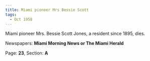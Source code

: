 ```yaml
---  
title: Miami pioneer Mrs Bessie Scott  
tags:  
  - Oct 1958  
---  
```

  
Miami pioneer Mrs. Bessie Scott Jones, a resident since 1895, dies.  
  
Newspapers: **Miami Morning News or The Miami Herald**  
  
Page: **23**, Section: **A** 
